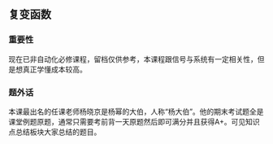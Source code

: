 ## 复变函数

### 重要性

现在已非自动化必修课程，留档仅供参考，本课程跟信号与系统有一定相关性，但是想真正学懂成本较高。


### 题外话

本课最出名的任课老师杨晓京是杨幂的大伯，人称“杨大伯”。他的期末考试题全是课堂例题原题，通常只需要考前背一天原题然后即可满分并且获得A+。可见知识点总结板块大家总结的题目。